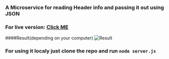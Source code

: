 ### A Microservice for reading Header info and passing it out using JSON

### For live version: [Click ME](https://frozen-spire-27393.herokuapp.com/api/whoami)

####Result(depending on your computer)
![Result](http://i.imgur.com/p290Q4w.png)

### For using it localy just clone the repo and run `node server.js` 